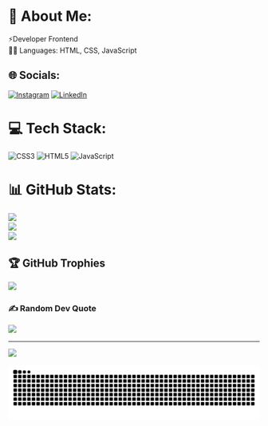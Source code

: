 # 💫 About Me:
⚡Developer Frontend<br>👨‍💻 Languages: HTML, CSS, JavaScript


## 🌐 Socials:
[![Instagram](https://img.shields.io/badge/Instagram-%23E4405F.svg?logo=Instagram&logoColor=white)](https://instagram.com/deivisson.dev) [![LinkedIn](https://img.shields.io/badge/LinkedIn-%230077B5.svg?logo=linkedin&logoColor=white)](www.linkedin.com/in/deivisson-rocha741) 

# 💻 Tech Stack:
![CSS3](https://img.shields.io/badge/css3-%231572B6.svg?style=for-the-badge&logo=css3&logoColor=white) ![HTML5](https://img.shields.io/badge/html5-%23E34F26.svg?style=for-the-badge&logo=html5&logoColor=white) ![JavaScript](https://img.shields.io/badge/javascript-%23323330.svg?style=for-the-badge&logo=javascript&logoColor=%23F7DF1E)
# 📊 GitHub Stats:
![](https://github-readme-stats.vercel.app/api?username=Deivisson-dev&theme=midnight-purple&hide_border=false&include_all_commits=false&count_private=false)<br/>
![](https://github-readme-streak-stats.herokuapp.com/?user=Deivisson-dev&theme=midnight-purple&hide_border=false)<br/>
![](https://github-readme-stats.vercel.app/api/top-langs/?username=Deivisson-dev&theme=midnight-purple&hide_border=false&include_all_commits=false&count_private=false&layout=compact)

## 🏆 GitHub Trophies
![](https://github-profile-trophy.vercel.app/?username=Deivisson-dev&theme=radical&no-frame=false&no-bg=true&margin-w=4)

### ✍️ Random Dev Quote
![](https://quotes-github-readme.vercel.app/api?type=horizontal&theme=radical)

---
[![](https://visitcount.itsvg.in/api?id=Deivisson-dev&icon=0&color=11)](https://visitcount.itsvg.in)

![Snake animation](https://github.com/Deivisson-dev/Deivisson-dev/blob/output/github-contribution-grid-snake.svg)

<!-- Proudly created with GPRM ( https://gprm.itsvg.in ) -->
